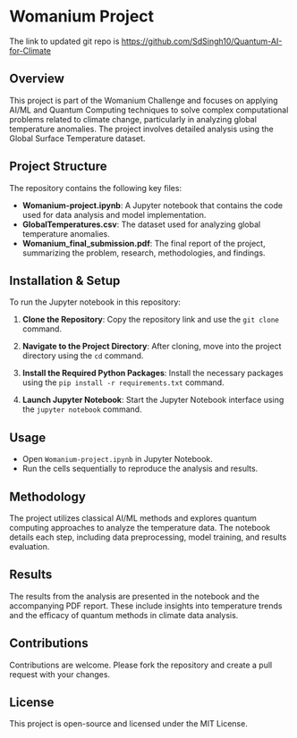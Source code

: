 # Womanium Project
The link to updated git repo is https://github.com/SdSingh10/Quantum-AI-for-Climate
## Overview

This project is part of the Womanium Challenge and focuses on applying AI/ML and Quantum Computing techniques to solve complex computational problems related to climate change, particularly in analyzing global temperature anomalies. The project involves detailed analysis using the Global Surface Temperature dataset.

## Project Structure

The repository contains the following key files:

- **Womanium-project.ipynb**: A Jupyter notebook that contains the code used for data analysis and model implementation.
- **GlobalTemperatures.csv**: The dataset used for analyzing global temperature anomalies.
- **Womanium_final_submission.pdf**: The final report of the project, summarizing the problem, research, methodologies, and findings.

## Installation & Setup

To run the Jupyter notebook in this repository:

1. **Clone the Repository**: Copy the repository link and use the `git clone` command.
   
2. **Navigate to the Project Directory**: After cloning, move into the project directory using the `cd` command.
   
3. **Install the Required Python Packages**: Install the necessary packages using the `pip install -r requirements.txt` command.
   
4. **Launch Jupyter Notebook**: Start the Jupyter Notebook interface using the `jupyter notebook` command.

## Usage

- Open `Womanium-project.ipynb` in Jupyter Notebook.
- Run the cells sequentially to reproduce the analysis and results.

## Methodology

The project utilizes classical AI/ML methods and explores quantum computing approaches to analyze the temperature data. The notebook details each step, including data preprocessing, model training, and results evaluation.

## Results

The results from the analysis are presented in the notebook and the accompanying PDF report. These include insights into temperature trends and the efficacy of quantum methods in climate data analysis.

## Contributions

Contributions are welcome. Please fork the repository and create a pull request with your changes.

## License

This project is open-source and licensed under the MIT License.
